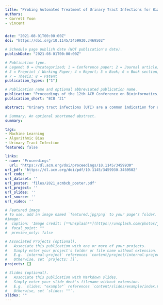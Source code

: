 ```yaml
---
title: "Probing Automated Treatment of Urinary Tract Infections for Bias: A Case-Study Where Machine Learning Perpetuates Structural Differences and Racial Disparities"
authors:
- Garrett Yoon
- vincent


date: "2021-08-01T00:00:00Z"
doi: "https://doi.org/10.1145/3459930.3469502"

# Schedule page publish date (NOT publication's date).
publishDate: "2021-08-01T00:00:00Z"

# Publication type.
# Legend: 0 = Uncategorized; 1 = Conference paper; 2 = Journal article;
# 3 = Preprint / Working Paper; 4 = Report; 5 = Book; 6 = Book section;
# 7 = Thesis; 8 = Patent
publication_types: ["1"]

# Publication name and optional abbreviated publication name.
publication: "Proceedings of the 12th ACM Conference on Bioinformatics, Computational Biology, and Health Informatics"
publication_short: "BCB '21"

abstract: "Urinary tract infections (UTI) are a common indication for antibiotic treatment worldwide. Fluoroquinolone antibiotics are widely prescribed for these infections, despite being considered 'second-line' treatments. The use of these therapies contributes to increased levels of antibiotic resistance. A recent paper [1] described a machine learning system to recommend the narrowest antibiotic predicted to be appropriate for an individual's UTI. Such data-driven techniques integrated with clinical decision support may play a role in antibiotic stewardship and slow the onset of resistance.Decision making algorithms may inadvertently contain bias that should be vetted before implementation. Prior work has found unintended discriminatory practices in widely used healthcare algorithms [2]. The UTI treatment system (and the data used to develop it) was investigated for potential bias."

# Summary. An optional shortened abstract.
summary: 

tags:
- Machine Learning 
- Algorithmic Bias
- Urinary Tract Infection
featured: false

links:
- name: "Proceedings"
  url: "https://dl.acm.org/doi/proceedings/10.1145/3459930"
url_pdf: 'https://dl.acm.org/doi/pdf/10.1145/3459930.3469502'
url_code: ''
url_dataset: ''
url_poster: 'files/2021_acmbcb_poster.pdf'
url_project: ''
url_slides: ''
url_source: ''
url_video: ''

# Featured image
# To use, add an image named `featured.jpg/png` to your page's folder. 
#image:
#  caption: 'Image credit: [**Unsplash**](https://unsplash.com/photos/jdD8gXaTZsc)'
#  focal_point: ""
#  preview_only: false

# Associated Projects (optional).
#   Associate this publication with one or more of your projects.
#   Simply enter your project's folder or file name without extension.
#   E.g. `internal-project` references `content/project/internal-project/index.md`.
#   Otherwise, set `projects: []`.
projects: []

# Slides (optional).
#   Associate this publication with Markdown slides.
#   Simply enter your slide deck's filename without extension.
#   E.g. `slides: "example"` references `content/slides/example/index.md`.
#   Otherwise, set `slides: ""`.
slides: ""
---
```

